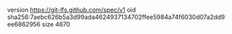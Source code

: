 version https://git-lfs.github.com/spec/v1
oid sha256:7aebc626b5a3d99ada4624937134702ffee5984a74f6030d07a2dd9ee6862956
size 4670
